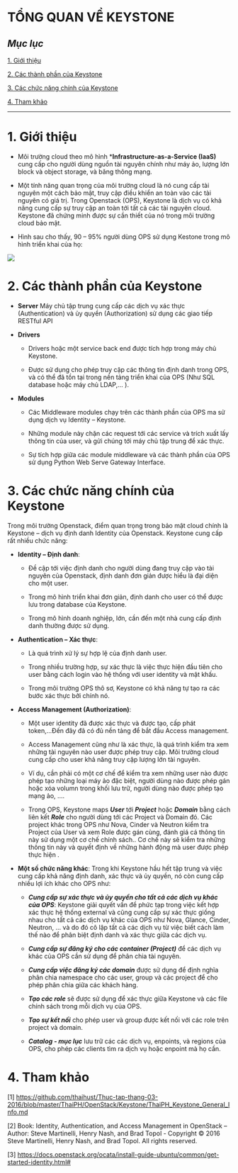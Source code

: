 # TỔNG QUAN VỀ KEYSTONE

## ***Mục lục***

[1. Giới thiệu](#1)

[2. Các thành phần của Keystone](#2)

[3. Các chức năng chính của Keystone](#3)



[4. Tham khảo](#5)

---

<a name = "1"></a>
# 1. Giới thiệu

-	Môi trường cloud theo mô hình ***Infrastructure-as-a-Service (IaaS)** cung cấp cho người dùng nguồn tài nguyên chính như máy ảo, lượng lớn block và object storage, và băng thông mạng. 

-	Một tính năng quan trọng của môi trường cloud là nó cung cấp tài nguyên một cách bảo mật, truy cập điều khiển an toàn vào các tài nguyên có giá trị. Trong Openstack (OPS), Keystone là dịch vụ có khả năng cung cấp sự truy cập an toàn tới tất cả các tài nguyên cloud. Keystone đã chứng minh được sự cần thiết của nó trong môi trường cloud bảo mật.

-  Hình sau cho thấy, 90 – 95% người dùng OPS sử dụng Kestone trong mô hình triển khai của họ:

<img src ="http://imgur.com/YSBnC5J.jpg">

<a name = "2"></a>
# 2. Các thành phần của Keystone

- **Server**
	Máy chủ tập trung cung cấp các dịch vụ xác thực (Authentication) và ủy quyền (Authorization) sử dụng các giao tiếp RESTful API

- **Drivers**

  - Drivers hoặc một service back end được tích hợp trong máy chủ Keystone.

  - Được sử dụng cho phép truy cập các thông tin định danh trong OPS, và có thể đã tồn tại trong nền tảng triển khai của OPS (Như SQL database hoặc máy chủ LDAP,… ). 

- **Modules**

  - Các Middleware modules chạy trên các thành phần của OPS ma sử dụng dịch vụ Identity – Keystone. 

  - Những module này chặn các request tới các service và trích xuất lấy thông tin của user, và gửi chúng tới máy chủ tập trung để xác thực. 

  - Sự tích hợp giữa các module middleware và các thành phần của OPS sử dụng Python Web Serve Gateway Interface.

<a name = "3"></a>
# 3. Các chức năng chính của Keystone

Trong môi trường Openstack, điểm quan trọng trong bảo mật cloud chính là Keystone – dịch vụ định danh Identity của Openstack. Keystone cung cấp rất nhiều chức năng:

- **Identity – Định danh**: 

  - Đề cập tới việc định danh cho người dùng đang truy cập vào tài nguyên của Openstack, định danh đơn giản được hiểu là đại diện cho một user. 

  - Trong mô hình triển khai đơn giản, định danh cho user có thể được lưu trong database của Keystone.

  -  Trong mô hình doanh nghiệp, lớn, cần đến một nhà cung cấp định danh thường được sử dụng.

- **Authentication – Xác thực**: 

  - Là quá trình xử lý sự hợp lệ của định danh user. 

  - Trong nhiều trường hợp, sự xác thực là việc thực hiện đầu tiên cho user bằng cách login vào hệ thống với user identity và mật khấu. 

  - Trong môi trường OPS thô sơ,  Keystone có khả năng tự tạo ra các bước xác thực bởi chính nó. 

- **Access Management (Authorization)**:

  -  Một user identity đã được xác thực và được tạo, cấp phát token,...Đến đây đã có đủ nền tảng để bắt đầu Access management. 

  - Access Management cũng như là xác thực, là quá trình kiểm tra xem những tài nguyên nào user được phép truy cập. Môi trường cloud cung cấp cho user khả năng truy cập lượng lớn tài nguyên. 

  - Ví dụ, cần phải có một cơ chế để kiểm tra xem những user nào được phép tạo những loại máy ảo đặc biệt, người dùng nào được phép gán hoặc xóa volumn trong khối lưu trữ, người dùng nào được phép tạo mạng ảo, …. 

  - Trong OPS, Keystone maps ***User*** tới ***Project*** hoặc ***Domain*** bằng cách liên kết ***Role*** cho người dùng tới các Project và Domain đó. Các project khác trong OPS như Nova, Cinder và Neutron kiểm tra Project của User và xem Role được gán cùng, đánh giá cá thông tin này sử dụng một cơ chế chính sách.. Cơ chế này sẽ kiểm tra những thông tin này và quyết định về những hành động mà user được phép thực hiện .


- **Một số chức năng khác**: Trong khi Keystone hầu hết tập trung và việc cung cấp khả năng định danh, xác thực và ủy quyền, nó còn cung cấp nhiều lợi ích khác cho OPS như:

  -	***Cung cấp sự xác thực và ủy quyền cho tất cả các dịch vụ khác của OPS***: Keystone giải quyết vấn đề phức tạp trong việc kết hợp xác thực hệ thống external và cũng cung cấp sự xác thực giống nhau cho tất cả các dịch vụ khác của OPS như Nova, Glance, Cinder, Neutron, … và do đó cô lập tất cả các dịch vụ từ việc biết cách làm thế nào để phân biệt định danh và xác thực giữa các dịch vụ.

  -	***Cung cấp sự đăng ký cho các container (Project)*** để các dịch vụ khác của OPS cần sử dụng để phân chia tài nguyên.

  -	***Cung cấp việc đăng ký các domain*** được sử dụng để định nghĩa phân chia namespace cho các user, group và các project để cho phép phân chia giữa các khách hàng.

  -	***Tạo các role*** sẽ được sử dụng để xác thực giữa Keystone và các file chính sách trong mỗi dịch vụ của OPS.

  -	***Tạo sự kết nối*** cho phép user và group được kết nối với các role trên project và domain.

  -	***Catalog - mục lục*** lưu trữ các các dịch vụ, enpoints, và regions của OPS, cho phép các clients tìm ra dịch vụ hoặc enpoint mà họ cần.

<a name = "4"></a>

# 4. Tham khảo

[1] https://github.com/thaihust/Thuc-tap-thang-03-2016/blob/master/ThaiPH/OpenStack/Keystone/ThaiPH_Keystone_General_Info.md 

[2] Book: Identity, Authentication, and Access Management in OpenStack – Author: Steve Martinelli, Henry Nash, and Brad Topol - Copyright © 2016 Steve Martinelli, Henry Nash, and Brad Topol. All rights reserved.

[3] https://docs.openstack.org/ocata/install-guide-ubuntu/common/get-started-identity.html# 


